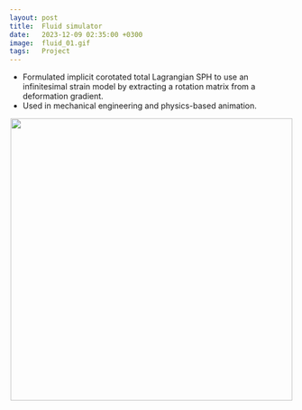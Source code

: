 ```yaml
---
layout: post
title:  Fluid simulator
date:   2023-12-09 02:35:00 +0300
image:  fluid_01.gif
tags:   Project
---
```

* Formulated implicit corotated total Lagrangian SPH to use an infinitesimal strain model by extracting a rotation matrix from a deformation gradient.
* Used in mechanical engineering and physics-based animation.

<img src="/wanki/images/fluid_02.gif" alt="" data-action="zoom" style="display: block; margin: 0 auto; width: 500px;;" class="">
